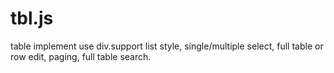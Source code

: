 # tbl.js
table implement use div.support list style, single/multiple select, full table or row edit, paging, full table search.
